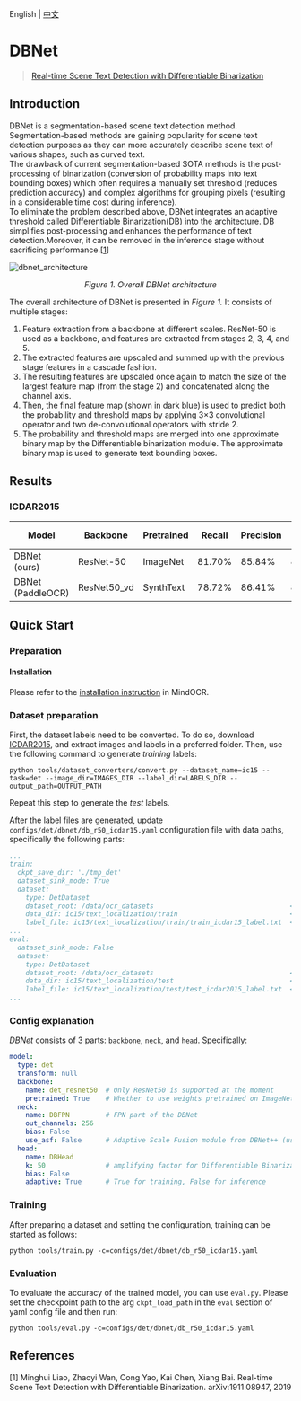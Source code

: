 English | [中文](README_CN.md)

# DBNet

<!--- Guideline: use url linked to abstract in ArXiv instead of PDF for fast loading.  -->

> [Real-time Scene Text Detection with Differentiable Binarization](https://arxiv.org/abs/1911.08947)

## Introduction

DBNet is a segmentation-based scene text detection method. Segmentation-based methods are gaining popularity for scene
text detection purposes as they can more accurately describe scene text of various shapes, such as curved text.  
The drawback of current segmentation-based SOTA methods is the post-processing of binarization (conversion of
probability maps into text bounding boxes) which often requires a manually set threshold (reduces prediction accuracy)
and complex algorithms for grouping pixels (resulting in a considerable time cost during inference).  
To eliminate the problem described above, DBNet integrates an adaptive threshold called Differentiable Binarization(DB)
into the architecture. DB simplifies post-processing and enhances the performance of text detection.Moreover, it can be
removed in the inference stage without sacrificing performance.[[1](#references)]

![dbnet_architecture](https://user-images.githubusercontent.com/16683750/225589619-d50c506c-e903-4f59-a316-8b62586c73a9.png)
<p align="center"><em>Figure 1. Overall DBNet architecture</em></p>

The overall architecture of DBNet is presented in _Figure 1._ It consists of multiple stages:

1. Feature extraction from a backbone at different scales. ResNet-50 is used as a backbone, and features are extracted
   from stages 2, 3, 4, and 5.
2. The extracted features are upscaled and summed up with the previous stage features in a cascade fashion.
3. The resulting features are upscaled once again to match the size of the largest feature map (from the stage 2) and
   concatenated along the channel axis.
4. Then, the final feature map (shown in dark blue) is used to predict both the probability and threshold maps by
   applying 3×3 convolutional operator and two de-convolutional operators with stride 2.
5. The probability and threshold maps are merged into one approximate binary map by the Differentiable binarization
   module. The approximate binary map is used to generate text bounding boxes.

## Results

### ICDAR2015
<div align="center">

| **Model** | **Backbone** | **Pretrained** | **Recall** | **Precision** | **F-score** | **Recipe**                         | **Download**                                                                                 |
|------------------|--------------|----------------|------------|---------------|-------------|-----------------------------|----------------------------------------------------------------------------------------------|
| DBNet (ours)     | ResNet-50    | ImageNet       | 81.70%     | 85.84%        | 83.72%      | [yaml](db_r50_icdar15.yaml) | [weights](https://download.mindspore.cn/toolkits/mindocr/dbnet/dbnet_resnet50-db1df47a.ckpt) |
| DBNet (PaddleOCR)| ResNet50_vd  | SynthText      | 78.72%     | 86.41%        | 82.38%      |

</div>

## Quick Start

### Preparation

#### Installation

Please refer to the [installation instruction](https://github.com/mindspore-lab/mindocr#installation) in MindOCR.

### Dataset preparation

First, the dataset labels need to be converted. To do so,
download [ICDAR2015](https://rrc.cvc.uab.es/?ch=4&com=downloads), and extract images and labels in a preferred folder.
Then, use the following command to generate _training_ labels:

```shell
python tools/dataset_converters/convert.py --dataset_name=ic15 --task=det --image_dir=IMAGES_DIR --label_dir=LABELS_DIR --output_path=OUTPUT_PATH
```

Repeat this step to generate the _test_ labels.

After the label files are generated, update `configs/det/dbnet/db_r50_icdar15.yaml` configuration file with data paths,
specifically the following parts:

```yaml
...
train:
  ckpt_save_dir: './tmp_det'
  dataset_sink_mode: True
  dataset:
    type: DetDataset
    dataset_root: /data/ocr_datasets                                  <------ HERE
    data_dir: ic15/text_localization/train                            <------ HERE
    label_file: ic15/text_localization/train/train_icdar15_label.txt  <------ HERE
...
eval:
  dataset_sink_mode: False
  dataset:
    type: DetDataset
    dataset_root: /data/ocr_datasets                                  <------ HERE
    data_dir: ic15/text_localization/test                             <------ HERE
    label_file: ic15/text_localization/test/test_icdar2015_label.txt  <------ HERE
...
```

### Config explanation

_DBNet_ consists of 3 parts: `backbone`, `neck`, and `head`. Specifically:

```yaml
model:
  type: det
  transform: null
  backbone:
    name: det_resnet50  # Only ResNet50 is supported at the moment
    pretrained: True    # Whether to use weights pretrained on ImageNet
  neck:
    name: DBFPN         # FPN part of the DBNet
    out_channels: 256
    bias: False
    use_asf: False      # Adaptive Scale Fusion module from DBNet++ (use it for DBNet++ only)
  head:
    name: DBHead
    k: 50               # amplifying factor for Differentiable Binarization
    bias: False
    adaptive: True      # True for training, False for inference
```

[comment]: <> (The only difference between _DBNet_ and _DBNet++_ is in the _Adaptive Scale Fusion_ module, which is controlled by the `use_asf` parameter in the `neck` module.)

### Training

After preparing a dataset and setting the configuration, training can be started as follows:

```shell
python tools/train.py -c=configs/det/dbnet/db_r50_icdar15.yaml
```

### Evaluation

To evaluate the accuracy of the trained model, you can use `eval.py`. Please set the checkpoint path to the arg `ckpt_load_path` in the `eval` section of yaml config file and then run:

```shell
python tools/eval.py -c=configs/det/dbnet/db_r50_icdar15.yaml
```

## References

<!--- Guideline: Citation format GB/T 7714 is suggested. -->

[1] Minghui Liao, Zhaoyi Wan, Cong Yao, Kai Chen, Xiang Bai. Real-time Scene Text Detection with Differentiable Binarization. arXiv:1911.08947, 2019
